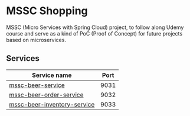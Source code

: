 # MSSC Shopping

MSSC (Micro Services with Spring Cloud) project, to follow along Udemy course and serve as a kind of PoC (Proof of
Concept) for future projects based on microservices.

## Services

| Service name                                                          | Port |
|-----------------------------------------------------------------------|------|
| [mssc-beer-service](./services/mssc-beer-service)                     | 9031 |
| [mssc-beer-order-service](./services/mssc-beer-order-service)         | 9032 |
| [mssc-beer-inventory-service](./services/mssc-beer-inventory-service) | 9033 |

